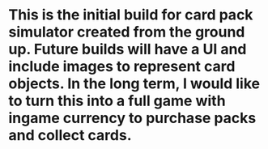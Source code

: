 # This is the initial build for card pack simulator created from the ground up. Future builds will have a UI and include images to represent card objects. In the long term, I would like to turn this into a full game with ingame currency to purchase packs and collect cards.